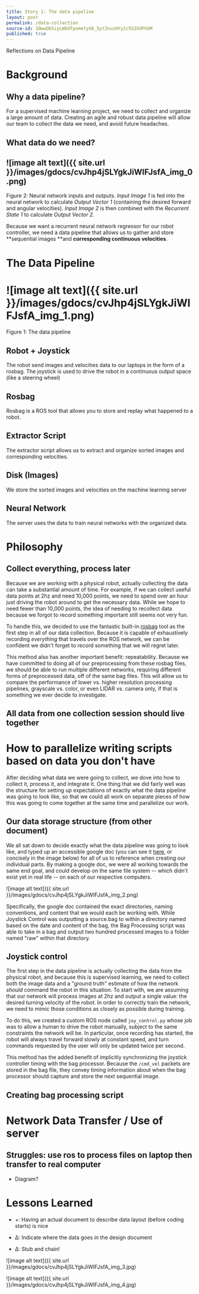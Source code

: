 ```yaml
---
title: Story 1: The data pipeline
layout: post
permalink: /data-collection
source-id: 1OwwObSiyLWbOfpometyXA_5ytZnusHYy2c5SZXdFhbM
published: true
---
```

Reflections on Data Pipeline

# Background

## Why a data pipeline?

For a supervised machine learning project, we need to collect and organize a large amount of data. Creating an agile and robust data pipeline will allow our team to collect the data we need, and avoid future headaches.

## What data do we need?

## ![image alt text]({{ site.url }}/images/gdocs/cvJhp4jSLYgkJiWIFJsfA_img_0.png)

Figure 2: Neural network inputs and outputs. *Input Image 1* is fed into the neural network to calculate *Output Vector 1* (containing the desired forward and angular velocities). *Input Image 2* is then combined with the *Recurrent State 1* to calculate *Output Vector 2*.

Because we want a recurrent neural network regressor for our robot controller, we need a data pipeline that allows us to gather and store **sequential images **and **corresponding continuous velocities**.

# The Data Pipeline

# ![image alt text]({{ site.url }}/images/gdocs/cvJhp4jSLYgkJiWIFJsfA_img_1.png)

Figure 1: The data pipeline

## Robot + Joystick

The robot send images and velocities data to our laptops in the form of a rosbag. The joystick is used to drive the robot in a continuous output space (like a steering wheel)

## Rosbag

Rosbag is a ROS tool that allows you to store and replay what happened to a robot.

## Extractor Script

The extractor script allows us to extract and organize sorted images and corresponding velocities.

## Disk (Images)

We store the sorted images and velocities on the machine learning server

## Neural Network

The server uses the data to train neural networks with the organized data.

# Philosophy

## Collect everything, process later

Because we are working with a physical robot, actually collecting the data can take a substantial amount of time. For example, if we can collect useful data points at 2hz and need 10,000 points, we need to spend over an hour just driving the robot around to get the necessary data. While we hope to need fewer than 10,000 points, the idea of needing to recollect data because we forgot to record something important still seems not very fun.

To handle this, we decided to use the fantastic built-in [rosbag](http://wiki.ros.org/rosbag) tool as the first step in all of our data collection. Because it is capable of exhaustively recording *everything* that travels over the ROS network, we can be confident we didn't forget to record something that we will regret later.

This method also has another important benefit: repeatability. Because we have committed to doing all of our preprocessing from these rosbag files, we should be able to run multiple different networks, requiring different forms of preprocessed data, off of the same bag files. This will allow us to compare the performance of lower vs. higher resolution processing pipelines, grayscale vs. color, or even LIDAR vs. camera only, if that is something we ever decide to investigate.

## All data from one collection session should live together

# How to parallelize writing scripts based on data you don't have

After deciding what data we were going to collect, we dove into how to collect it, process it, and integrate it. One thing that we did fairly well was the structure for setting up expectations of exactly what the data pipeline was going to look like, so that we could all work on separate pieces of how this was going to come together at the same time and parallelize our work. 

## Our data storage structure (from other document)

We all sat down to decide exactly what the data pipeline was going to look like, and typed up an accessible google doc (you can see it [here](https://docs.google.com/document/d/1m_9tAMSPhVd9YHXxiS7gS74h9O3FT_X9WAszFTgKTE0/edit?usp=sharing), or concisely in the image below) for all of us to reference when creating our individual parts. By making a google doc, we were all working towards the same end goal, and could develop on the same file system -- which didn't exist yet in real life -- on each of our respective computers. 

![image alt text]({{ site.url }}/images/gdocs/cvJhp4jSLYgkJiWIFJsfA_img_2.png)

Specifically, the google doc contained the exact directories, naming conventions, and content that we would each be working with. While Joystick Control was outputting a source.bag to within a directory named based on the date and content of the bag, the Bag Processing script was able to take in a bag and output two hundred processed images to a folder named "raw" within that directory.

## Joystick control

The first step in the data pipeline is actually collecting the data from the physical robot, and because this is supervised learning, we need to collect both the image data and a "ground truth" estimate of how the network *should* command the robot in this situation. To start with, we are assuming that our network will process images at 2hz and output a single value: the desired turning velocity of the robot. In order to correctly train the network, we need to mimic those conditions as closely as possible during training.

To do this, we created a custom ROS node called `joy_control.py` whose job was to allow a human to drive the robot manually, subject to the same constraints the network will be. In particular, once recording has started, the robot will always travel forward slowly at constant speed, and turn commands requested by the user will only be updated twice per second.

This method has the added benefit of implicitly synchronizing the joystick controller timing with the bag processor. Because the `/cmd_vel` packets are stored in the bag file, they convey timing information about when the bag processor should capture and store the next sequential image.

## Creating bag processing script

# Network Data Transfer / Use of server

## Struggles: use ros to process files on laptop then transfer to real computer

* Diagram?

# Lessons Learned

* +: Having an actual document to describe data layout (before coding starts) is nice

* Δ: Indicate where the data goes in the design document

* Δ: Stub and chain!

![image alt text]({{ site.url }}/images/gdocs/cvJhp4jSLYgkJiWIFJsfA_img_3.jpg)

![image alt text]({{ site.url }}/images/gdocs/cvJhp4jSLYgkJiWIFJsfA_img_4.jpg)

